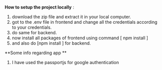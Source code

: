 **How to setup the project locally** : 
1. download the zip file and extract it in your local computer.
2. got to the .env file in frontend and change all the credentials according to your credentials.
3. do same for backend.
4. now install all packages of frontend using command [ npm install ]
5. and also do [npm install ] for backend.


**Some info regarding app **
1. I have used the passportjs for google authentication

